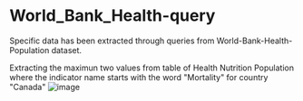 # World_Bank_Health-query
Specific data has been extracted through queries from World-Bank-Health-Population dataset. 

Extracting the maximun two values from table of Health Nutrition Population where the indicator name starts with the word "Mortality" for country "Canada"
![image](https://user-images.githubusercontent.com/100946328/156779636-bbc6dea7-560d-43e8-a75c-08f46b70c2e0.png)


